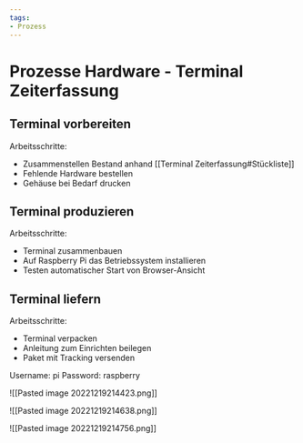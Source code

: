 ```yaml
---
tags:
- Prozess
---
```

# Prozesse Hardware - Terminal Zeiterfassung

## Terminal vorbereiten

Arbeitsschritte:
* Zusammenstellen Bestand anhand [[Terminal Zeiterfassung#Stückliste]]
* Fehlende Hardware bestellen
* Gehäuse bei Bedarf drucken

## Terminal produzieren

Arbeitsschritte:
* Terminal zusammenbauen
* Auf Raspberry Pi das Betriebssystem installieren
* Testen automatischer Start von Browser-Ansicht

## Terminal liefern

Arbeitsschritte:
* Terminal verpacken
* Anleitung zum Einrichten beilegen
* Paket mit Tracking versenden

Username: pi
Password: raspberry


![[Pasted image 20221219214423.png]]

![[Pasted image 20221219214638.png]]

![[Pasted image 20221219214756.png]]